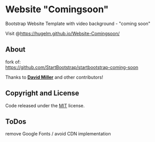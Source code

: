 # Website "Comingsoon"
Bootstrap Website Template with video background - "coming soon"

Visit @https://hugelm.github.io/Website-Comingsoon/

## About

fork of:\
https://github.com/StartBootstrap/startbootstrap-coming-soon

Thanks to **[David Miller](https://davidmiller.io/)** and other contributors!

## Copyright and License

Code released under the [MIT](https://github.com/StartBootstrap/startbootstrap-coming-soon/blob/master/LICENSE) license.

## ToDos
remove Google Fonts / avoid CDN implementation
